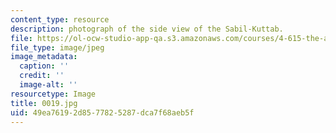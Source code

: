 ```yaml
---
content_type: resource
description: photograph of the side view of the Sabil-Kuttab.
file: https://ol-ocw-studio-app-qa.s3.amazonaws.com/courses/4-615-the-architecture-of-cairo-spring-2002/49ea76192d8577825287dca7f68aeb5f_0019.jpg
file_type: image/jpeg
image_metadata:
  caption: ''
  credit: ''
  image-alt: ''
resourcetype: Image
title: 0019.jpg
uid: 49ea7619-2d85-7782-5287-dca7f68aeb5f
---
```

